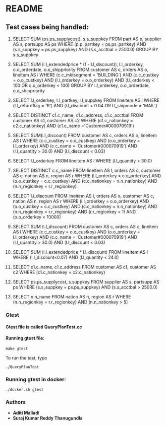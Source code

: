 # README
## Test cases being handled:

1. SELECT SUM (ps.ps_supplycost), s.s_suppkey 
FROM part AS p, supplier AS s, partsupp AS ps 
WHERE (p.p_partkey = ps.ps_partkey) AND (s.s_suppkey = ps.ps_suppkey) AND (s.s_acctbal > 2500.0) 
GROUP BY s.s_suppkey
	
2. SELECT SUM (l.l_extendedprice * (1 - l.l_discount)), l.l_orderkey, o.o_orderdate, o.o_shippriority
FROM customer AS c, orders AS o, lineitem AS l 
WHERE (c.c_mktsegment = 'BUILDING') AND (c.c_custkey = o.o_custkey) AND (l.l_orderkey = o.o_orderkey) AND (l.l_orderkey < 100 OR o.o_orderkey < 100)
GROUP BY l.l_orderkey, o.o_orderdate, o.o_shippriority

3. SELECT l.l_orderkey, l.l_partkey, l.l_suppkey 
FROM lineitem AS l 
WHERE (l.l_returnflag = 'R') AND (l.l_discount < 0.04 OR l.l_shipmode = 'MAIL')

4. SELECT DISTINCT c1.c_name, c1.c_address, c1.c_acctbal 
FROM customer AS c1, customer AS c2 
WHERE (c1.c_nationkey = c2.c_nationkey) AND (c1.c_name ='Customer#000070919')

5. SELECT SUM(l.l_discount) 
FROM customer AS c, orders AS o, lineitem AS l
WHERE (c.c_custkey = o.o_custkey) AND (o.o_orderkey = l.l_orderkey) AND (c.c_name = 'Customer#000070919') AND (l.l_quantity > 30.0) AND (l.l_discount < 0.03)


6. SELECT l.l_orderkey 
FROM lineitem AS l 
WHERE (l.l_quantity > 30.0)


7. SELECT DISTINCT c.c_name 
FROM lineitem AS l, orders AS o, customer AS c, nation AS n, region AS r 
WHERE (l.l_orderkey = o.o_orderkey) AND (o.o_custkey = c.c_custkey) AND (c.c_nationkey = n.n_nationkey) AND (n.n_regionkey = r.r_regionkey)


8. SELECT l.l_discount 
FROM lineitem AS l, orders AS o, customer AS c, nation AS n, region AS r 
WHERE (l.l_orderkey = o.o_orderkey) AND (o.o_custkey = c.c_custkey) AND (c.c_nationkey = n.n_nationkey) AND (n.n_regionkey = r.r_regionkey) AND (r.r_regionkey = 1) AND (o.o_orderkey < 10000)


9. SELECT SUM (l.l_discount) 
FROM customer AS c, orders AS o, lineitem AS l
WHERE (c.c_custkey = o.o_custkey) AND (o.o_orderkey = l.l_orderkey) AND (c.c_name = 'Customer#000070919') AND (l.l_quantity > 30.0) AND (l.l_discount < 0.03)


10. SELECT SUM (l.l_extendedprice * l.l_discount) 
FROM lineitem AS l 
WHERE (l.l_discount<0.07) AND (l.l_quantity < 24.0)


11. SELECT c1.c_name, c1.c_address 
FROM customer AS c1, customer AS c2 
WHERE (c1.c_nationkey = c2.c_nationkey)


12. SELECT ps.ps_supplycost, s.suppkey 
FROM supplier AS s, partsupp AS ps 
WHERE (s.s_suppkey = ps.ps_suppkey) AND (s.s_acctbal > 2500.0)

13. SELECT n.n_name
FROM nation AS n, region AS r
WHERE (n.n_regionkey = r.r_regionkey) AND (n.n_nationkey > 5)

### Gtest
#### Gtest file is called QueryPlanTest.cc
#### Running gtest file:

```make gtest```

To run the test, type

```./QueryPlanTest```

### Running gtest in docker:
```./docker.sh gtest```



### Authors

* **Aditi Malladi**
* **Suraj Kumar Reddy Thanugundla**
